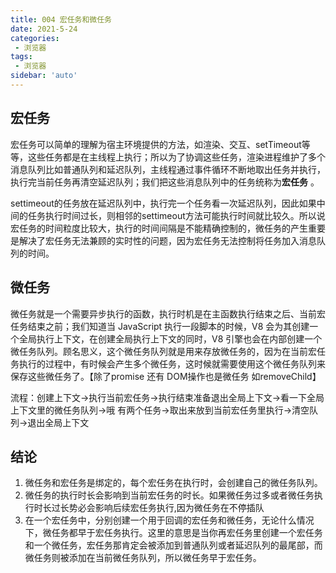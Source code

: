 ```yaml
---
title: 004 宏任务和微任务
date: 2021-5-24
categories: 
 - 浏览器
tags:
 - 浏览器
sidebar: 'auto'
---
```

## 宏任务

宏任务可以简单的理解为宿主环境提供的方法，如渲染、交互、setTimeout等等，这些任务都是在主线程上执行；所以为了协调这些任务，渲染进程维护了多个消息队列比如普通队列和延迟队列，主线程通过事件循环不断地取出任务并执行，执行完当前任务再清空延迟队列；我们把这些消息队列中的任务统称为**宏任务** 。

settimeout的任务放在延迟队列中，执行完一个任务看一次延迟队列，因此如果中间的任务执行时间过长，则相邻的settimeout方法可能执行时间就比较久。所以说宏任务的时间粒度比较大，执行的时间间隔是不能精确控制的，微任务的产生重要是解决了宏任务无法兼顾的实时性的问题，因为宏任务无法控制将任务加入消息队列的时间。

## 微任务

微任务就是一个需要异步执行的函数，执行时机是在主函数执行结束之后、当前宏任务结束之前；我们知道当 JavaScript 执行一段脚本的时候，V8 会为其创建一个全局执行上下文，在创建全局执行上下文的同时，V8 引擎也会在内部创建一个微任务队列。顾名思义，这个微任务队列就是用来存放微任务的，因为在当前宏任务执行的过程中，有时候会产生多个微任务，这时候就需要使用这个微任务队列来保存这些微任务了。【除了promise 还有 DOM操作也是微任务 如removeChild】

流程：创建上下文->执行当前宏任务->执行结束准备退出全局上下文->看一下全局上下文里的微任务队列->哦 有两个任务->取出来放到当前宏任务里执行->清空队列->退出全局上下文

## 结论

1. 微任务和宏任务是绑定的，每个宏任务在执行时，会创建自己的微任务队列。
2. 微任务的执行时长会影响到当前宏任务的时长。如果微任务过多或者微任务执行时长过长势必会影响后续宏任务执行,因为微任务在不停插队
3. 在一个宏任务中，分别创建一个用于回调的宏任务和微任务，无论什么情况下，微任务都早于宏任务执行。这里的意思是当你再宏任务里创建一个宏任务和一个微任务，宏任务那肯定会被添加到普通队列或者延迟队列的最尾部，而微任务则被添加在当前微任务队列，所以微任务早于宏任务。

